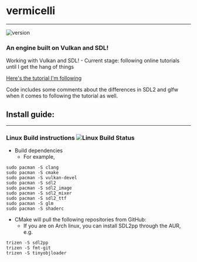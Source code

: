 # vermicelli

---
![version](https://img.shields.io/badge/dynamic/json?logo=linux&color=green&label=Latest%20Build&prefix=v&query=version&suffix=alpha&url=https%3A%2F%2Fraw.githubusercontent.com%2Fghassanyounes%2Fvermicelli%2Fmaster%2Fstatus.json)

### An engine built on Vulkan and SDL!

Working with Vulkan and SDL! - Current stage: following online tutorials until I get the hang of things

[Here's the tutorial I'm following](https://www.youtube.com/watch?v=Y9U9IE0gVHA&list=PL8327DO66nu9qYVKLDmdLW_84-yE4auCR)

Code includes some comments about the differences in SDL2 and glfw when it comes to following the tutorial as well.

<!-- Todo: Implement shields.io on here to show build status, version, etc-->

## Install guide:

---

### Linux Build instructions ![Linux Build Status]()

- Build dependencies
  [![]()](https://cmake.org/) [![]()](https://www.vulkan.org/) [![]()](https://libsdl.org/) [![]()](https://github.com/libSDL2pp/libSDL2pp)
  - For example,

```shell
sudo pacman -S clang
sudo pacman -S cmake
sudo pacman -S vulkan-devel
sudo pacman -S sdl2
sudo pacman -S sdl2_image
sudo pacman -S sdl2_mixer
sudo pacman -S sdl2_ttf
sudo pacman -S glm
sudo pacman -S shaderc
```

- CMake will pull the following repositories from GitHub:
  [![]()](https://github.com/g-truc/glm) [![]()](https://github.com/liliolett/cmake-spirv) [![]()](https://github.com/fmtlib/fmt)  [![]()](https://github.com/tinyobjloader/tinyobjloader)
  - If you are on Arch linux, you can install SDL2pp through the AUR, e.g.

```shell
trizen -S sdl2pp
trizen -S fmt-git
trizen -S tinyobjloader
```